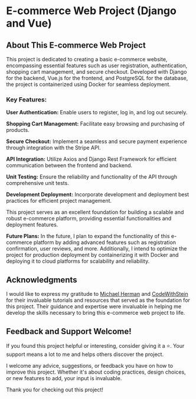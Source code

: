 # E-commerce Web Project (Django and Vue)

## About This E-commerce Web Project

This project is dedicated to creating a basic e-commerce website, encompassing essential features such as user registration, authentication, shopping cart management, and secure checkout. Developed with Django for the backend, Vue.js for the frontend, and PostgreSQL for the database, the project is containerized using Docker for seamless deployment.

### Key Features:

**User Authentication:** Enable users to register, log in, and log out securely.

**Shopping Cart Management:** Facilitate easy browsing and purchasing of products.

**Secure Checkout:** Implement a seamless and secure payment experience through integration with the Stripe API.

**API Integration:** Utilize Axios and Django Rest Framework for efficient communication between the frontend and backend.

**Unit Testing:** Ensure the reliability and functionality of the API through comprehensive unit tests.

**Development Deployment:** Incorporate development and deployment best practices for efficient project management.

This project serves as an excellent foundation for building a scalable and robust e-commerce platform, providing essential functionalities and deployment features.

**Future Plans:**
In the future, I plan to expand the functionality of this e-commerce platform by adding advanced features such as registration confirmation, user reviews, and more. Additionally, I intend to optimize the project for production deployment by containerizing it with Docker and deploying it to cloud platforms for scalability and reliability.


## Acknowledgments

I would like to express my gratitude to [Michael Herman](https://testdriven.io/blog/dockerizing-django-with-postgres-gunicorn-and-nginx/#static-files) and [CodeWithStein](https://www.youtube.com/watch?v=Yg5zkd9nm6w&t=2s) for their invaluable tutorials and resources that served as the foundation for this project. Their guidance and expertise were invaluable in helping me develop the skills necessary to bring this e-commerce web project to life.



## Feedback and Support Welcome!

If you found this project helpful or interesting, consider giving it a ⭐️. Your support means a lot to me and helps others discover the project.

I welcome any advice, suggestions, or feedback you have on how to improve this project. Whether it's about coding practices, design choices, or new features to add, your input is invaluable.

Thank you for checking out this project!
